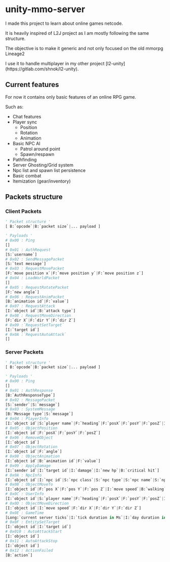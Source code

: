 # unity-mmo-server

<p>I made this project to learn about online games netcode.</>

<p>It is heavily inspired of L2J project as I am mostly following the same structure.</p>

<p>The objective is to make it generic and not only focused on the old mmorpg Lineage2</p>

<p>I use it to handle multiplayer in my other project [l2-unity](https://gitlab.com/shnok/l2-unity).</p>

## Current features

For now it contains only basic features of an online RPG game. <p>Such as:
- Chat features
- Player sync
	- Position
	- Rotation
	- Animation
- Basic NPC AI
	- Patrol around point
	- Spawn/respawn
- Pathfinding
- Server Ghosting/Grid system
- Npc list and spawn list persistence
- Basic combat
- Itemization (gear/inventory)

</p>

## Packets structure

### Client Packets

```python
' Packet structure '
[ B:`opcode`|B:`packet size`|... payload ]

' Payloads '
# 0x00 : Ping
[]
# 0x01 : AuthRequest
[S:`username`]
# 0x02 : SendMessagePacket
[S:`text message`]
# 0x03 : RequestMovePacket
[F:`move position x`|F:`move position y`|F:`move position z`]
# 0x04 : LoadWorldPacket
[]
# 0x05 : RequestRotatePacket
[F:`new angle`]
# 0x06 : RequestAnimPacket
[B:`animation id`|F:`value`]
# 0x07 : RequestAttack
[I:`object id`|B:`attack type`]
# 0x08 : RequestMoveDirection
[F:`dir X`|F:`dir Y`|F:`dir Z`]
# 0x09 :`RequestSetTarget`
[I:`target id`]
# 0x0A :`RequestAutoAttack`
[]
```

### Server Packets

```python
' Packet structure '
[ B:`opcode`|B:`packet size`|... payload ]

' Payloads '
# 0x00 : Ping
[]
# 0x01 : AuthResponse
[B:`AuthResponseType`]
# 0x02 : MessagePacket
[S:`sender`|S:`message`]
# 0x03 : SystemMessage
[B:`Message type`|S:`message`]
# 0x04 : PlayerInfo
[I:`object id`|S:`player name`|F:`heading`|F:`posX`|F:`posY`|F:`posZ`|I:`level`|I:`hp`|I:`maxhp`|I:`mp`|I:`maxMp`|I:`cp`|I:`maxCp`|I:`movespd`|I:`patkspd`|I:`matkspd`|F:`atkrange`|B:`con`|B:`dex`|B:`str`|B:`men`|B:`wit`|B:`int`|F:`colh`|F:`colr`|B:`face`|B:`hair`|B:`haircolor`|I:`lefthand `|I:`righthand`|I:`chest`|I:`gloves`|I:`feet`]
# 0x05 : ObjectPosition
[I:`object id`|F:`posX`|F:`posY`|F:`posZ`]
# 0x06 : RemoveObject
[I:`object id`]
# 0x07 : ObjectRotation
[I:`object id`|F:`angle`]
# 0x08 : ObjectAnimation
[I:`object id`|B:`animation id`|F:`value`]
# 0x09 : ApplyDamage
[I:`sender id`|I:`target id`|I:`damage`|I:`new hp`|B:`critical hit`]
# 0x0A : NpcInfo
[I:`object id`|I:`npc id`|S:`npc class`|S:`npc type`|S:`npc name`|S:`npc title`|F:`heading`|F:`posX`|F:`posY`|F:`posZ`|F:`colh`|F:`colr`|I:`lefthand`|I:`righthand`|I:`movespeed`|I:`patkspd`|I:`matkspd`|I:`level`|I:`hp`|I:`maxhp`]
# 0x0B : ObjectMoveTo
[I:`object id`|F:`pos X`|F:`pos Y`|F:`pos Z`|I:`move speed`|B:`walking`]
# 0x0C : UserInfo
[I:`object id`|S:`player name`|F:`heading`|F:`posX`|F:`posY`|F:`posZ`|I:`level`|I:`hp`|I:`maxhp`|I:`movespd`|I:`patkspd`|I:`matkspd`|F:`colh`|F:`colr`|B:`face`|B:`hair`|B:`haircolor`|I:`lefthand `|I:`righthand`|I:`chest`|I:`gloves`|I:`feet`]
# 0x0D : ObjectMoveDirection
[I:`object id`|I:`move speed`|F:`dir X`|F:`dir Y`|F:`dir Z`]
# 0x0E : GameTime
[Long:`current server ticks`|I:`tick duration in Ms`|I:`day duration in minutes`]
# 0x0F : EntitySetTarget
[I:`object id`|I:`target id`]
# 0x010 : AutoAttackStart
[I:`object id`]
# 0x11 : AutoAttackStop
[I:`object id`]
# 0x12 : ActionFailed
[B:`action`]
```
